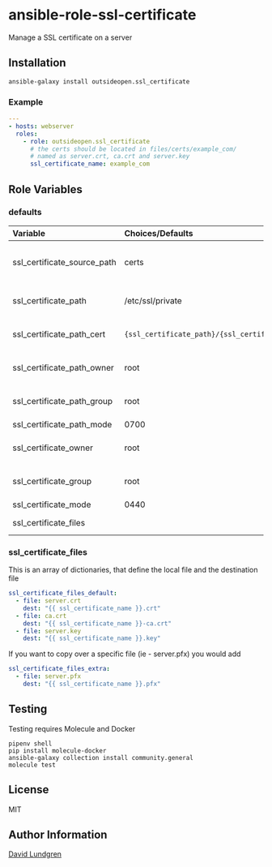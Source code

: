 # ansible-role-ssl-certificate

Manage a SSL certificate on a server

## Installation

```ansible-galaxy install outsideopen.ssl_certificate```

### Example

```yaml
---
- hosts: webserver
  roles:
    - role: outsideopen.ssl_certificate
      # the certs should be located in files/certs/example_com/
      # named as server.crt, ca.crt and server.key
      ssl_certificate_name: example_com
```

## Role Variables

### defaults

| Variable                    | Choices/Defaults                                | Comments                                    |
|:----------------------------|:------------------------------------------------|:--------------------------------------------|
| ssl_certificate_source_path | certs                                           | path under files to search for certificates |
| ssl_certificate_path        | /etc/ssl/private                                | Where to store the certificates             |
| ssl_certificate_path_cert   | `{ssl_certificate_path}/{ssl_certificate_name}` | Full certificate path                       |
| ssl_certificate_path_owner  | root                                            | User to own the path                        |
| ssl_certificate_path_group  | root                                            | Group to own the path                       |
| ssl_certificate_path_mode   | 0700                                            | Path mode                                   |
| ssl_certificate_owner       | root                                            | User to own the cert                        |
| ssl_certificate_group       | root                                            | Group to own the cert                       |
| ssl_certificate_mode        | 0440                                            | Cert mode                                   |
| ssl_certificate_files       |                                                 | List of files to copy                       |

### ssl_certificate_files

This is an array of dictionaries, that define the local file and the destination file

```yaml
ssl_certificate_files_default:
  - file: server.crt
    dest: "{{ ssl_certificate_name }}.crt"
  - file: ca.crt
    dest: "{{ ssl_certificate_name }}-ca.crt"
  - file: server.key
    dest: "{{ ssl_certificate_name }}.key"
```

If you want to copy over a specific file (ie - server.pfx) you would add

```yaml
ssl_certificate_files_extra:
  - file: server.pfx
    dest: "{{ ssl_certificate_name }}.pfx"
```

## Testing

Testing requires Molecule and Docker

```
pipenv shell
pip install molecule-docker
ansible-galaxy collection install community.general
molecule test
```

## License

MIT

## Author Information

[David Lundgren](https://www.davidscode.com)